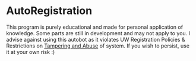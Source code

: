 # AutoRegistration
This program is purely educational and made for personal application of knowledge. Some parts are still in development and may not apply to you. I advise against using this autobot as it violates UW Registration Policies & Restrictions on [Tampering and Abuse](https://registrar.washington.edu/course-registration/registration-policies/tampering-and-abuse/) of system. If you wish to persist, use it at your own risk :)
